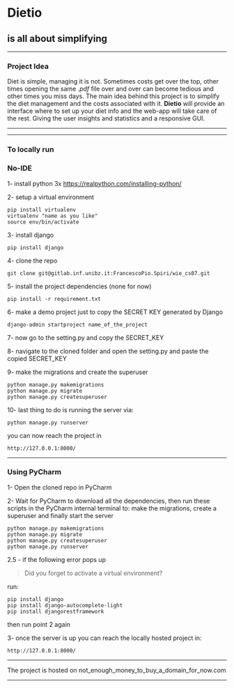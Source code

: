 # Dietio

## is all about simplifying

***

### Project Idea

Diet is simple, managing it is not.
Sometimes costs get over the top, other times opening the same *.pdf* file over and over can become tedious and other
times you miss days.
The main idea behind this project is to simplify the diet management and the costs associated with it.
**Dietio** will provide an interface where to set up your diet info and the web-app will take care of the rest. Giving
the user insights and statistics and a responsive GUI.
***
***

### To locally run

### No-IDE

1- install python 3x https://realpython.com/installing-python/

2- setup a virtual environment

    pip install virtualenv
    virtualenv "name as you like"
    source env/bin/activate

3- install django

    pip install django

4- clone the repo

    git clone git@gitlab.inf.unibz.it:FrancescoPio.Spiri/wie_cs07.git

5- install the project dependencies (none for now)

    pip install -r requirement.txt

6- make a demo project just to copy the SECRET KEY generated by Django

    django-admin startproject name_of_the_project

7- now go to the setting.py and copy the SECRET_KEY

8- navigate to the cloned folder and open the setting.py and paste the copied SECRET_KEY

9- make the migrations and create the superuser

    python manage.py makemigrations
    python manage.py migrate
    python manage.py createsuperuser

10- last thing to do is running the server via:

    python manage.py runserver

you can now reach the project in

    http://127.0.0.1:8000/

***

### Using PyCharm

1- Open the cloned repo in PyCharm

2- Wait for PyCharm to download all the dependencies, then run these scripts in the PyCharm internal terminal to:
make the migrations, create a superuser and finally start the server

    python manage.py makemigrations
    python manage.py migrate
    python manage.py createsuperuser
    python manage.py runserver

2.5 - if the following error pops up
> Did you forget to activate a virtual environment?

run:

    pip install django
    pip install django-autocomplete-light
    pip install djangorestframework

then run point 2 again

3- once the server is up you can reach the locally hosted project in:

    http://127.0.0.1:8000/

***

The project is hosted on not_enough_money_to_buy_a_domain_for_now.com

***
    
    
